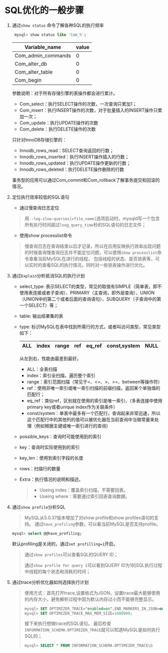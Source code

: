 # SQL优化的一般步骤
1. 通过`show status` 命令了解各种SQL的执行频率
   ```sql
    mysql> show status like 'Com_%';
   ```
   | Variable_name | value |
   |-------|------|
   | Com_admin_commands | 0     |
   | Com_alter_db | 0     |
   | Com_alter_table | 0     |
   | Com_begin | 0     |

   参数说明：对于所有存储引擎的表操作都会进行累计。
   - Com_select：执行SELECT操作的次数，一次查询只累加1；
   - Com_insert：执行INSERT操作的次数，对于批量插入的INSERT操作只累加一次；
   - Com_update：执行UPDATE操作的次数
   - Com_delete：执行DELETE操作的次数
   
   只针对InnoDB存储引擎的：
   - Innodb_rows_read：SELECT查询返回的行数；
   - Innodb_rows_inserted：执行INSERT操作插入的行数；
   - Innodb_rows_updated：执行UPDATE操作更新的行数；
   - Innodb_rows_deleted：执行DELETE操作删除的行数
   
   事务型的应用可以通过Com_commit和Com_rollback了解事务提交和回滚的情况。
2. 定位执行效率较低的SQL语句
   - 通过慢查询日志定位
    > 用`--log-slow-queries[=file_name]`选项启动时，mysqld写一个包含所有执行时间超过`long_query_time`秒的SQL语句的日志文件；
   - 使用show processlist命令
    > 慢查询日志在查询结束以后才记录，所以在应用反映执行效率出现问题的时候查询慢查询日志并不能定位问题，可以使用`show processlist`命令查看当前MySQL在进行的线程，
    > 包括线程的状态、是否锁表等，可以实时的查看SQL的执行情况，同时对一些锁表操作进行优化。
3. 通过`Explain`分析抵消SQL的执行计划
   - select_type: 表示SELECT的类型，常见的取值有SIMPLE（简单表，即不使用表连接或者子查询）、PRIMARY（主查询，即外层查询）、UNION（UNION中的第二个或者后面的查询语句）、SUBQUERY（子查询中的第一个SELECT）等；
   - table: 输出结果集的表
   - type: 标识MySQL在表中找到所需行的方式，或者叫访问类型，常见类型如下：

     |ALL |index | range |ref |eq_ref |const,system |NULL |
     |---|---|---|---|---|---|---|
     从左到右，性能由最差到最好。
     - ALL：全表扫描
     - index：索引全扫描，遍历整个索引
     - range：索引范围扫描（常见于<、<=、>、>=、between等操作符）
     - ref：使用非唯一索引或唯一索引扫描的前缀扫描，返回某个单独值的匹配行；
     - eq_ref：类似ref，区别就在使用的索引是唯一索引，（多表连接中使用primary key或者unique index作为关联条件）
     - const/system：单表中最多有一个匹配行，查询起来非常迅速，所以这个匹配行中的其他列的值可以被优化器在当前查询中当做常量来处理（例如根据主键或唯一索引进行的查询）
   - possible_keys：查询时可能使用到的索引
   - key：查询时实际使用到的索引
   - key_len：使用到索引字段的长度
   - rows：扫描行的数量
   - Extra：执行情况的说明和描述。
     > - Useing index：覆盖索引扫描，不需要回表。
     > - Useing where：需要通过索引回表查询数据。
4. 通过`show profile`分析SQL
   > MySQL从5.0.37版本增加了对show profile和show profiles语句的支持。
     通过`have_profiling`参数，可以看当前MySQL是否支持profile。
    ```sql
    mysql> select @@have_profiling; 
    ```
   默认profiling是关闭的，通过`set profilling=1`开启。

   > 通过`show profiles`可以查看SQL的QUERY ID；
   > 
   > 通过`show profile for query 1`可以看到QUERY ID为1的SQL执行过程中线程的每个状态和消耗的时间；
5. 通过trace分析优化器如何选择执行计划
   > 使用方式：首先打开trace,设置格式为JSON，设置trace最大能够使用的内存大小，避免解析过程中因为默认内存过小而不能够完整显示。
   > ```sql
   > mysql> SET OPTIMIZER_TRACE="enabled=on",END_MARKERS_IN_JSON=on;
   > mysql> SET OPTIMIZER_TRACE_MAX_MEM_SIZE=1000000;
   > ```
   > 接下来执行想做trace的SQL语句。
   > 最后检查`INFORMATION_SCHEMA.OPTIMIZER_TRACE`就可以知道MySQL是如何执行SQL的；
   > ```sql
   > mysql> SELECT * FROM INFORMATION_SCHEMA.OPTIMIZER_TRACE\G
   > ```